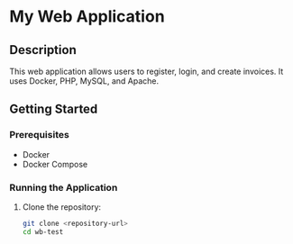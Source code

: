 # My Web Application

## Description
This web application allows users to register, login, and create invoices. It uses Docker, PHP, MySQL, and Apache.

## Getting Started

### Prerequisites
- Docker
- Docker Compose

### Running the Application

1. Clone the repository:
   ```bash
   git clone <repository-url>
   cd wb-test
